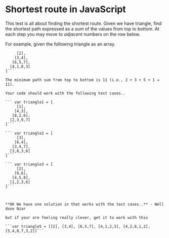 # Shortest route in JavaScript

This test is all about finding the shortest route. Given we have triangle, find the shortest path expressed as a *sum* of the values from top to bottom. At each step you may move to *adjacent* numbers on the row below.

For example, given the following triangle as an array.

``` var triangle = [
     [2],
    [3,4],
   [6,5,7],
  [4,1,8,3]
]```

The minimum path sum from top to bottom is 11 (i.e., 2 + 3 + 5 + 1 = 11).

Your code should work with the following test cases..

``` var triangle1 = [
     [1],
    [4,3],
   [8,2,6],
  [2,3,9,7]
]```

``` var triangle2 = [
     [3],
    [6,4],
   [3,4,7],
  [3,8,3,6]
]```

``` var triangle3 = [
     [2],
    [9,6],
   [4,5,8],
  [1,2,3,6]
]```



**OK We have one solution in that works with the test cases..** - Well done Nzar

but if your are feeling really clever, get it to work with this

```var triangle5 = [[2], [3,4], [6,5,7], [4,1,2,3], [4,2,8,1,2],[5,4,8,7,3,2]]```
